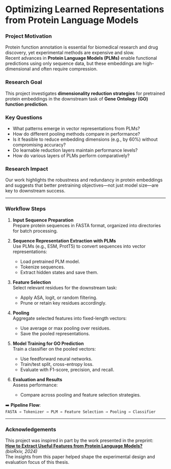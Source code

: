 # Optimizing Learned Representations from Protein Language Models

### Project Motivation

Protein function annotation is essential for biomedical research and drug discovery, yet experimental methods are expensive and slow.  
Recent advances in **Protein Language Models (PLMs)** enable functional predictions using only sequence data, but these embeddings are high-dimensional and often require compression.

### Research Goal

This project investigates **dimensionality reduction strategies** for pretrained protein embeddings in the downstream task of **Gene Ontology (GO) function prediction**.

### Key Questions

- What patterns emerge in vector representations from PLMs?
- How do different pooling methods compare in performance?
- Is it feasible to reduce embedding dimensions (e.g., by 60%) without compromising accuracy?
- Do learnable reduction layers maintain performance levels?
- How do various layers of PLMs perform comparatively?


### Research Impact

Our work highlights the robustness and redundancy in protein embeddings and suggests that better pretraining objectives—not just model size—are key to downstream success.

---

### Workflow Steps

1. **Input Sequence Preparation**  
   Prepare protein sequences in FASTA format, organized into directories for batch processing.

2. **Sequence Representation Extraction with PLMs**  
   Use PLMs (e.g., ESM, ProtT5) to convert sequences into vector representations:
   - Load pretrained PLM model.
   - Tokenize sequences.
   - Extract hidden states and save them.

3. **Feature Selection**  
   Select relevant residues for the downstream task:
   - Apply ASA, logit, or random filtering.
   - Prune or retain key residues accordingly.

4. **Pooling**  
   Aggregate selected features into fixed-length vectors:
   - Use average or max pooling over residues.
   - Save the pooled representations.

5. **Model Training for GO Prediction**  
   Train a classifier on the pooled vectors:
   - Use feedforward neural networks.
   - Train/test split, cross-entropy loss.
   - Evaluate with F1-score, precision, and recall.

6. **Evaluation and Results**  
   Assess performance:
   - Compare across pooling and feature selection strategies.

➡️ **Pipeline Flow**:  
`FASTA → Tokenizer → PLM → Feature Selection → Pooling → Classifier`

---

### Acknowledgements

This project was inspired in part by the work presented in the preprint:  
**[How to Extract Useful Features from Protein Language Models?](https://www.biorxiv.org/content/biorxiv/early/2024/02/14/2024.02.05.578959.full.pdf)**  
*(bioRxiv, 2024)*  
The insights from this paper helped shape the experimental design and evaluation focus of this thesis.
